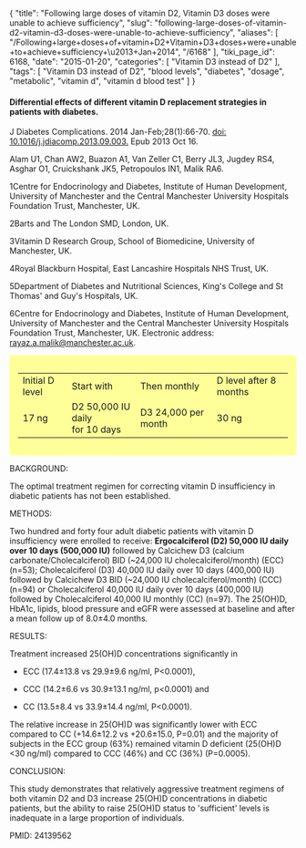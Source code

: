 {
    "title": "Following large doses of vitamin D2, Vitamin D3 doses were unable to achieve sufficiency",
    "slug": "following-large-doses-of-vitamin-d2-vitamin-d3-doses-were-unable-to-achieve-sufficiency",
    "aliases": [
        "/Following+large+doses+of+vitamin+D2+Vitamin+D3+doses+were+unable+to+achieve+sufficiency+\u2013+Jan+2014",
        "/6168"
    ],
    "tiki_page_id": 6168,
    "date": "2015-01-20",
    "categories": [
        "Vitamin D3 instead of D2"
    ],
    "tags": [
        "Vitamin D3 instead of D2",
        "blood levels",
        "diabetes",
        "dosage",
        "metabolic",
        "vitamin d",
        "vitamin d blood test"
    ]
}


#### Differential effects of different vitamin D replacement strategies in patients with diabetes.

J Diabetes Complications. 2014 Jan-Feb;28(1):66-70. [doi: 10.1016/j.jdiacomp.2013.09.003.](https://doi.org/10.1016/j.jdiacomp.2013.09.003.) Epub 2013 Oct 16.

Alam U1, Chan AW2, Buazon A1, Van Zeller C1, Berry JL3, Jugdey RS4, Asghar O1, Cruickshank JK5, Petropoulos IN1, Malik RA6.

1Centre for Endocrinology and Diabetes, Institute of Human Development, University of Manchester and the Central Manchester University Hospitals Foundation Trust, Manchester, UK.

2Barts and The London SMD, London, UK.

3Vitamin D Research Group, School of Biomedicine, University of Manchester, UK.

4Royal Blackburn Hospital, East Lancashire Hospitals NHS Trust, UK.

5Department of Diabetes and Nutritional Sciences, King's College and St Thomas' and Guy's Hospitals, UK.

6Centre for Endocrinology and Diabetes, Institute of Human Development, University of Manchester and the Central Manchester University Hospitals Foundation Trust, Manchester, UK. Electronic address: rayaz.a.malik@manchester.ac.uk.

<div class="border" style="background-color:#FF9;padding:15px;margin:10px 0;border-radius:5px;width:>60%">

| | | | |
| --- | --- | --- | --- |
| Initial D level  | Start with | Then monthly | D level after 8 months |
| 17 ng | D2 50,000 IU  daily <br>for 10 days | D3 24,000 per month | 30 ng |

</div>

BACKGROUND:

The optimal treatment regimen for correcting vitamin D insufficiency in diabetic patients has not been established.

METHODS:

Two hundred and forty four adult diabetic patients with vitamin D insufficiency were enrolled to receive:  **Ergocalciferol (D2) 50,000 IU daily over 10 days (500,000 IU)**  followed by Calcichew D3 (calcium carbonate/Cholecalciferol) BID (~24,000 IU cholecalciferol/month) (ECC) (n=53); Cholecalciferol (D3) 40,000 IU daily over 10 days (400,000 IU) followed by Calcichew D3 BID (~24,000 IU cholecalciferol/month) (CCC) (n=94) or Cholecalciferol 40,000 IU daily over 10 days (400,000 IU) followed by Cholecalciferol 40,000 IU monthly (CC) (n=97). The 25(OH)D, HbA1c, lipids, blood pressure and eGFR were assessed at baseline and after a mean follow up of 8.0±4.0 months.

RESULTS:

Treatment increased 25(OH)D concentrations significantly in 

* ECC (17.4±13.8 vs 29.9±9.6 ng/ml, P<0.0001), 

* CCC (14.2±6.6 vs 30.9±13.1 ng/ml, p<0.0001) and 

* CC (13.5±8.4 vs 33.9±14.4 ng/ml, P<0.0001). 

The relative increase in 25(OH)D was significantly lower with ECC compared to CC (+14.6±12.2 vs +20.6±15.0, P=0.01) and the majority of subjects in the ECC group (63%) remained vitamin D deficient (25(OH)D <30 ng/ml) compared to CCC (46%) and CC (36%) (P=0.0005).

CONCLUSION:

This study demonstrates that relatively aggressive treatment regimens of both vitamin D2 and D3 increase 25(OH)D concentrations in diabetic patients, but the ability to raise 25(OH)D status to 'sufficient' levels is inadequate in a large proportion of individuals.

PMID: 24139562